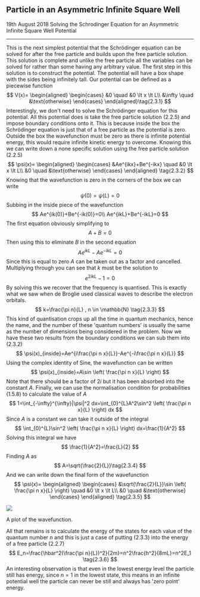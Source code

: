 
## Particle in an Asymmetric Infinite Square Well
<date>19th August 2018</date>
<label>Solving the Schrodinger Equation for an Asymmetric Infinite Square Well Potential</label>
<hr/>


This is the next simplest potential that the Schrödinger equation can be solved for after the free particle and builds upon the free particle solution. This solution is complete and unlike the free particle all the variables can be solved for rather than some having any arbitrary value. The first step in this solution is to construct the potential. The potential will have a box shape with the sides being infinitely tall. Our potential can be defined as a piecewise function
$$
V(x)=
\begin{aligned}
	\begin{cases}
		&0 		\quad 	&0 \lt x \lt L\\
		&\infty 	\quad	&\text{otherwise}
	\end{cases} 
	\end{aligned}\tag{2.3.1}
$$
Interestingly, we don't need to solve the Schrödinger equation for this potential. All this potential does is take the free particle solution $(2.2.5)$ and impose boundary conditions onto it. This is because inside the box the Schrödinger equation is just that of a free particle as the potential is zero. Outside the box the wavefunction must be zero as there is infinite potential energy, this would require infinite kinetic energy to overcome. Knowing this we can write down a none specific solution using the free particle solution $(2.2.5)$
$$
\psi(x)=
\begin{aligned}
	\begin{cases}
		&Ae^{ikx}+Be^{-ikx} 		\quad 	&0 \lt x \lt L\\
		&0						\quad	&\text{otherwise}
	\end{cases}
	\end{aligned} \tag{2.3.2}
$$
Knowing that the wavefunction is zero in the corners of the box we can write
$$
\psi(0)=\psi(L)=0
$$
Subbing in the inside piece of the wavefunction
$$
Ae^{ik(0)}+Be^{-ik(0)}=0\\
Ae^{ikL}+Be^{-ikL}=0
$$
The first equation obviously simplifying to 
$$
A+B=0
$$
Then using this to eliminate $B$ in the second equation
$$
Ae^{ikL}-Ae^{-ikL}=0
$$ 
Since this is equal to zero $A$ can be taken out as a factor and cancelled. Multiplying through you can see that $k$ must be the solution to
$$
e^{2ikL}-1=0
$$
By solving this we recover that the frequency is quantised. This is exactly what we saw when de Broglie used classical waves to describe the electron orbitals.
$$
k=\frac{\pi n}{L} , n \in \mathbb{N} \tag{2.3.3}
$$
This kind of quantisation crops up all the time in quantum mechanics, hence the name, and the number of these 'quantum numbers' is usually the same as the number of dimensions being considered in the problem. Now we have these two results from the boundary conditions we can sub them into $(2.3.2)$
$$
\psi(x)_{inside}=Ae^{i\frac{\pi n x}{L}}-Ae^{-i\frac{\pi n x}{L}}
$$
Using the complex identity of Sine, the wavefunction can be written
$$
\psi(x)_{inside}=A\sin \left( \frac{\pi n x}{L} \right)
$$
Note that there should be a factor of $2i$ but it has been absorbed into the constant $A$. Finally, we can use the normalisation condition for probabilities $(1.5.8)$ to calculate the value of $A$
$$
1=\int_{-\infty}^{\infty}|\psi|^2 dx=\int_{0}^{L}A^2\sin^2 \left( \frac{\pi n x}{L} \right) dx
$$
Since $A$ is a constant we can take it outside of the integral
$$
\int_{0}^{L}\sin^2 \left( \frac{\pi n x}{L} \right) dx=\frac{1}{A^2}
$$
Solving this integral we have
$$
\frac{1}{A^2}=\frac{L}{2}
$$ 
Finding $A$ as
$$
A=\sqrt{\frac{2}{L}}\tag{2.3.4}
$$ 
And we can write down the final form of the wavefunction
$$
\psi(x)=
\begin{aligned}
	\begin{cases}
		&\sqrt{\frac{2}{L}}\sin \left( \frac{\pi n x}{L} \right)		\quad 	&0 \lt x \lt L\\
		&0						\quad	&\text{otherwise}
	\end{cases}
	\end{aligned} \tag{2.3.5}
$$

[![]([data:instagram_image1])](https://www.desmos.com/calculator/ooizwuua1f)

	
A plot of the wavefunction.


All that remains is to calculate the energy of the states for each value of the quantum number $n$ and this is just a case of putting $(2.3.3)$ into the energy of a free particle $(2.2.7)$
$$
E_n=\frac{\hbar^2(\frac{\pi n}{L})^2}{2m}=n^2\frac{h^2}{8mL}=n^2E_1 \tag{2.3.6}
$$
An interesting observation is that even in the lowest energy level the particle still has energy, since $n=1$ in the lowest state, this means in an infinite potential well the particle can never be still and always has 'zero point' energy.
